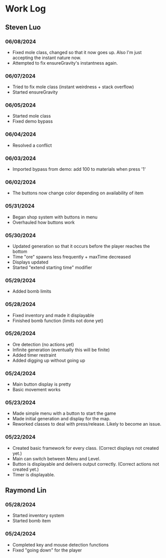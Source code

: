 # Work Log

## Steven Luo

### 06/08/2024
- Fixed mole class, changed so that it now goes up. Also I'm just accepting the instant nature now.
- Attempted to fix ensureGravity's instantness again.

### 06/07/2024
- Tried to fix mole class (instant weirdness + stack overflow)
- Started ensureGravity

### 06/05/2024
- Started mole class
- Fixed demo bypass

### 06/04/2024
- Resolved a conflict

### 06/03/2024
- Imported bypass from demo: add 100 to materials when press '1'

### 06/02/2024
- The buttons now change color depending on availability of item

### 05/31/2024
- Began shop system with buttons in menu
- Overhauled how buttons work

### 05/30/2024
- Updated generation so that it occurs before the player reaches the bottom
- Time "ore" spawns less frequently + maxTime decreased
- Displays updated
- Started "extend starting time" modifier

### 05/29/2024
- Added bomb limits

### 05/28/2024
- Fixed inventory and made it displayable
- Finished bomb function (limits not done yet)

### 05/26/2024
- Ore detection (no actions yet)
- Infinite generation (eventually this will be finite)
- Added timer restraint
- Added digging up without going up

### 05/24/2024
- Main button display is pretty
- Basic movement works

### 05/23/2024
- Made simple menu with a button to start the game
- Made initial generation and display for the map.
- Reworked classes to deal with press/release. Likely to become an issue.

### 05/22/2024
- Created basic framework for every class. (Correct displays not created yet.)
- Main can switch between Menu and Level.
- Button is displayable and delivers output correctly. (Correct actions not created yet.)
- Timer is displayable.


## Raymond Lin

### 05/28/2024
- Started inventory system
- Started bomb item

### 05/24/2024
- Completed key and mouse detection functions
- Fixed "going down" for the player
